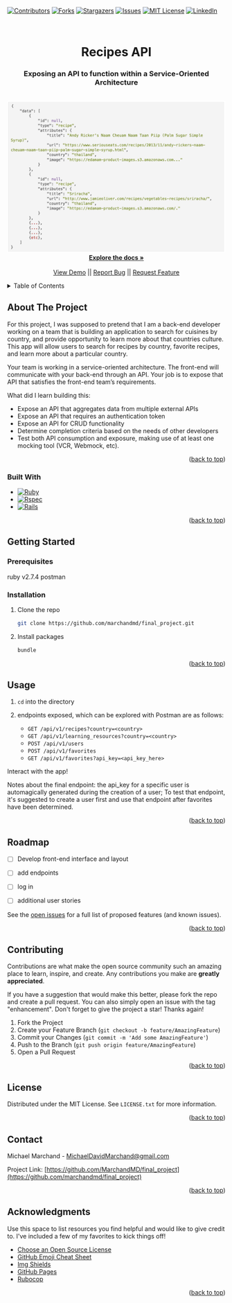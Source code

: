 <!-- Improved compatibility of back to top link: See: https://github.com/marchandmd/final_project/pull/73 -->

<a name="readme-top"></a>

<!--
*** Thanks for checking out the final_project. If you have a suggestion
*** that would make this better, please fork the repo and create a pull request
*** or simply open an issue with the tag "enhancement".
*** Don't forget to give the project a star!
*** Thanks again! Now go create something AMAZING! :D
-->

<!-- PROJECT SHIELDS -->
<!--
*** I'm using markdown "reference style" links for readability.
*** Reference links are enclosed in brackets [ ] instead of parentheses ( ).
*** See the bottom of this document for the declaration of the reference variables
*** for contributors-url, forks-url, etc. This is an optional, concise syntax you may use.
*** https://www.markdownguide.org/basic-syntax/#reference-style-links
-->

[![Contributors][contributors-shield]][contributors-url]
[![Forks][forks-shield]][forks-url]
[![Stargazers][stars-shield]][stars-url]
[![Issues][issues-shield]][issues-url]
[![MIT License][license-shield]][license-url]
[![LinkedIn][linkedin-shield]][linkedin-url]

<!-- PROJECT LOGO -->
<br />
<div align="center">

  <h1 align="center">Recipes API</h1>

  <p align="center">
    <h3>Exposing an API to function within a Service-Oriented Architecture</h3>
    <br />
    <img src="./app/assets/images/final_project.jpg" alt="final_project">
    <br />
    <a href="https://backend.turing.edu/module3/projects/lunch_and_learn/"><strong>Explore the docs »</strong></a>
    <br />
    <br />
    <a href="https://github.com/marchandmd/final_project">View Demo</a>
    ||
    <a href="https://github.com/marchandmd/final_project/issues">Report Bug</a>
    ||
    <a href="https://github.com/marchandmd/final_project/issues">Request Feature</a>
  </p>
</div>

<!-- TABLE OF CONTENTS -->
<details>
  <summary>Table of Contents</summary>
  <ol>
    <li>
      <a href="#about-the-project">About The Project</a>
      <ul>
        <li><a href="#built-with">Built With</a></li>
      </ul>
    </li>
    <li>
      <a href="#getting-started">Getting Started</a>
      <ul>
        <li><a href="#prerequisites">Prerequisites</a></li>
        <li><a href="#installation">Installation</a></li>
      </ul>
    </li>
    <li><a href="#usage">Usage</a></li>
    <li><a href="#roadmap">Roadmap</a></li>
    <li><a href="#contributing">Contributing</a></li>
    <li><a href="#license">License</a></li>
    <li><a href="#contact">Contact</a></li>
    <li><a href="#acknowledgments">Acknowledgments</a></li>
  </ol>
</details>

<!-- ABOUT THE PROJECT -->

## About The Project

For this project, I was supposed to pretend that I am a back-end developer working on a team that is building an application to search for cuisines by country, and provide opportunity to learn more about that countries culture. This app will allow users to search for recipes by country, favorite recipes, and learn more about a particular country.

Your team is working in a service-oriented architecture. The front-end will communicate with your back-end through an API. Your job is to expose that API that satisfies the front-end team’s requirements.

What did I learn building this:

- Expose an API that aggregates data from multiple external APIs
- Expose an API that requires an authentication token
- Expose an API for CRUD functionality
- Determine completion criteria based on the needs of other developers
- Test both API consumption and exposure, making use of at least one mocking tool (VCR, Webmock, etc).



<p align="right">(<a href="#readme-top">back to top</a>)</p>

### Built With

-   [![Ruby][ruby.com]][ruby-url]
-   [![Rspec][rspec.com]][rspec-url]
-   [![Rails][rails.com]][rails-url]

<p align="right">(<a href="#readme-top">back to top</a>)</p>

<!-- GETTING STARTED -->

## Getting Started

### Prerequisites

ruby v2.7.4
postman

### Installation

1. Clone the repo
    ```sh
    git clone https://github.com/marchandmd/final_project.git
    ```
2. Install packages
    ```sh
    bundle
    ```

<p align="right">(<a href="#readme-top">back to top</a>)</p>

<!-- USAGE EXAMPLES -->

## Usage

1. `cd` into the directory
2. endpoints exposed, which can be explored with Postman are as follows:

   - `GET /api/v1/recipes?country=<country>`
   - `GET /api/v1/learning_resources?country=<country>`
   - `POST /api/v1/users`
   - `POST /api/v1/favorites`
   - `GET /api/v1/favorites?api_key=<api_key_here>`

Interact with the app!

Notes about the final endpoint: the api_key for a specific user is automagically generated during the creation of a user; To test that endpoint, it's suggested to create a user first and use that endpoint after favorites have been determined. 

<p align="right">(<a href="#readme-top">back to top</a>)</p>

<!-- ROADMAP -->

## Roadmap

- [ ] Develop front-end interface and layout
- [ ] add endpoints
- [ ] log in
- [ ] additional user stories


See the [open issues](https://github.com/marchandmd/final_project/issues) for a full list of proposed features (and known issues).

<p align="right">(<a href="#readme-top">back to top</a>)</p>

<!-- CONTRIBUTING -->

## Contributing

Contributions are what make the open source community such an amazing place to learn, inspire, and create. Any contributions you make are **greatly appreciated**.

If you have a suggestion that would make this better, please fork the repo and create a pull request. You can also simply open an issue with the tag "enhancement".
Don't forget to give the project a star! Thanks again!

1. Fork the Project
2. Create your Feature Branch (`git checkout -b feature/AmazingFeature`)
3. Commit your Changes (`git commit -m 'Add some AmazingFeature'`)
4. Push to the Branch (`git push origin feature/AmazingFeature`)
5. Open a Pull Request

<p align="right">(<a href="#readme-top">back to top</a>)</p>

<!-- LICENSE -->

## License

Distributed under the MIT License. See `LICENSE.txt` for more information.

<p align="right">(<a href="#readme-top">back to top</a>)</p>

<!-- CONTACT -->

## Contact

Michael Marchand - MichaelDavidMarchand@gmail.com

Project Link: [https://github.com/MarchandMD/final_project](https://github.com/marchandmd/final_project)

<p align="right">(<a href="#readme-top">back to top</a>)</p>

<!-- ACKNOWLEDGMENTS -->

## Acknowledgments

Use this space to list resources you find helpful and would like to give credit to. I've included a few of my favorites to kick things off!

-   [Choose an Open Source License](https://choosealicense.com)
-   [GitHub Emoji Cheat Sheet](https://www.webpagefx.com/tools/emoji-cheat-sheet)
-   [Img Shields](https://shields.io)
-   [GitHub Pages](https://pages.github.com)
-   [Rubocop](https://rubocop.org/)

<p align="right">(<a href="#readme-top">back to top</a>)</p>

<!-- MARKDOWN LINKS & IMAGES -->
<!-- https://www.markdownguide.org/basic-syntax/#reference-style-links -->

[contributors-shield]: https://img.shields.io/github/contributors/marchandmd/final_project.svg?style=for-the-badge
[contributors-url]: https://github.com/marchandmd/final_project/graphs/contributors
[forks-shield]: https://img.shields.io/github/forks/marchandmd/final_project.svg?style=for-the-badge
[forks-url]: https://github.com/marchandmd/final_project/network/members
[stars-shield]: https://img.shields.io/github/stars/marchandmd/final_project.svg?style=for-the-badge
[stars-url]: https://github.com/marchandmd/final_project/stargazers
[issues-shield]: https://img.shields.io/github/issues/marchandmd/final_project.svg?style=for-the-badge
[issues-url]: https://github.com/marchandmd/final_project/issues
[license-shield]: https://img.shields.io/github/license/marchandmd/final_project.svg?style=for-the-badge
[license-url]: https://github.com/marchandmd/final_project/blob/master/LICENSE.txt
[linkedin-shield]: https://img.shields.io/badge/-LinkedIn-black.svg?style=for-the-badge&logo=linkedin&colorB=555
[linkedin-url]: https://linkedin.com/in/mmarchand1/
[product-screenshot]: images/screenshot.png
[bootstrap.com]: https://img.shields.io/badge/Bootstrap-563D7C?style=for-the-badge&logo=bootstrap&logoColor=white
[bootstrap-url]: https://getbootstrap.com
[ruby.com]: https://img.shields.io/badge/ruby-v2.7.4-red
[ruby-url]: https://ruby-doc.org/core-2.7.2/
[rspec.com]: https://img.shields.io/badge/rspec-v3.12-success
[rspec-url]: https://rspec.info/documentation/
[rails.com]: https://img.shields.io/badge/rails-v5.2-success
[rails-url]: https://guides.rubyonrails.org/v5.2/
